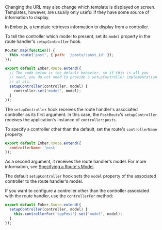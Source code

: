 Changing the URL may also change which template is displayed on
screen. Templates, however, are usually only useful if they have some
source of information to display.

In Ember.js, a template retrieves information to display from a
controller.

To tell the controller which model to present, set its
`model` property in the route handler's `setupController` hook.

```app/router.js
Router.map(function() {
  this.route('post', { path: '/posts/:post_id' });
});
```

```app/routes/post.js
export default Ember.Route.extend({
  // The code below is the default behavior, so if this is all you
  // need, you do not need to provide a setupController implementation
  // at all.
  setupController(controller, model) {
    controller.set('model', model);
  }
});
```

The `setupController` hook receives the route handler's associated
controller as its first argument. In this case, the `PostRoute`'s
`setupController` receives the application's instance of
`controller:posts`.

To specify a controller other than the default, set the route's
`controllerName` property:

```app/routes/special-post.js
export default Ember.Route.extend({
  controllerName: 'post'
});
```

As a second argument, it receives the route handler's model. For more
information, see [Specifying a Route's Model][1].

[1]: ../specifying-a-routes-model/
The default `setupController` hook sets the `model` property of the
associated controller to the route handler's model.

If you want to configure a controller other than the controller
associated with the route handler, use the `controllerFor` method:

```app/routes/post.js
export default Ember.Route.extend({
  setupController(controller, model) {
    this.controllerFor('topPost').set('model', model);
  }
});
```
